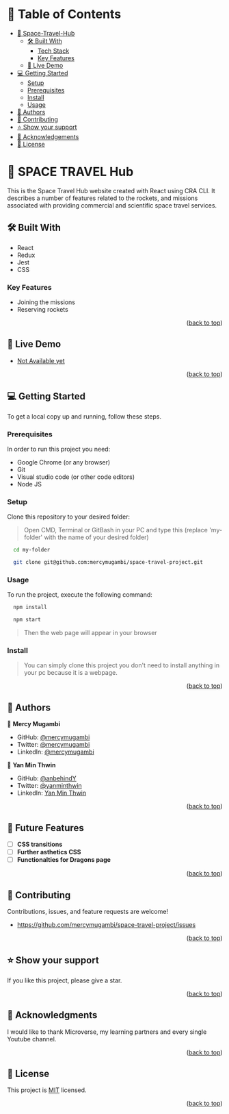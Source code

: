 <a name="readme-top"></a>

<div align="center">
  <br/>
</div>

<!-- TABLE OF CONTENTS -->

# 📗 Table of Contents

- [📖 Space-Travel-Hub](#about-project)
  - [🛠 Built With](#built-with)
    - [Tech Stack](#tech-stack)
    - [Key Features](#key-features)
  - [🚀 Live Demo](#live-demo)
- [💻 Getting Started](#getting-started)
  - [Setup](#setup)
  - [Prerequisites](#prerequisites)
  - [Install](#install)
  - [Usage](#usage)
- [👥 Authors](#authors)
- [🤝 Contributing](#contributing)
- [⭐️ Show your support](#support)
- [🙏 Acknowledgements](#acknowledgements)
- [📝 License](#license)

<!-- PROJECT DESCRIPTION -->

# 📖 SPACE TRAVEL Hub <a name="about-project"></a>

This is the Space Travel Hub website created with React using CRA CLI. It describes a number of features related to the rockets, and missions associated with providing commercial and scientific space travel services.


## 🛠 Built With <a name="built-with"></a>

- React
- Redux
- Jest
- CSS

<!-- Features -->

  ### Key Features <a name="key-features"></a>

  - Joining the missions
  - Reserving rockets


<p align="right">(<a href="#readme-top">back to top</a>)</p>


## 🚀 Live Demo <a name="live-demo">
  
  - [Not Available yet](#)
  
  
<p align="right">(<a href="#readme-top">back to top</a>)</p>
  
  
<!-- GETTING STARTED -->

## 💻 Getting Started <a name="getting-started"></a>

To get a local copy up and running, follow these steps.

### Prerequisites

In order to run this project you need:

 - Google Chrome (or any browser)
 - Git
 - Visual studio code (or other code editors)
 - Node JS


### Setup

Clone this repository to your desired folder:

> Open CMD, Terminal or GitBash in your PC and type this (replace 'my-folder' with the name of your desired folder)

```sh
  cd my-folder
```
```sh
  git clone git@github.com:mercymugambi/space-travel-project.git
```


### Usage

To run the project, execute the following command:

```sh
  npm install
```
```sh
  npm start
```
> Then the web page will appear in your browser

### Install

> You can simply clone this project you don't need to install anything in your pc because it is a webpage.

<p align="right">(<a href="#readme-top">back to top</a>)</p>


<!-- AUTHORS -->

## 👥 Authors <a name="authors"></a>

👤 **Mercy Mugambi**

- GitHub: [@mercymugambi](https://github.com/mercymugambi)
- Twitter: [@mercymugambi](https://twitter.com/MercyMugambi15)
- LinkedIn: [@mercymugambi](https://www.linkedin.com/in/mercymugambi/)

👤 **Yan Min Thwin**

- GitHub: [@anbehindY](https://github.com/anbehindY)
- Twitter: [@yanminthwin](https://twitter.com/yanminthwin)
- LinkedIn: [Yan Min Thwin](https://www.linkedin.com/in/yan-min-thwin-192862215)

<p align="right">(<a href="#readme-top">back to top</a>)</p>

<!-- FUTURE FEATURES -->

## 🔭 Future Features <a name="future-features"></a>

- [ ] **CSS transitions**
- [ ] **Further asthetics CSS**
- [ ] **Functionalties for Dragons page**

<p align="right">(<a href="#readme-top">back to top</a>)</p>

<!-- CONTRIBUTING -->

## 🤝 Contributing <a name="contributing"></a>

Contributions, issues, and feature requests are welcome!

- https://github.com/mercymugambi/space-travel-project/issues

<p align="right">(<a href="#readme-top">back to top</a>)</p>

<!-- SUPPORT -->

## ⭐️ Show your support <a name="support"></a>

If you like this project, please give a star.

<p align="right">(<a href="#readme-top">back to top</a>)</p>

<!-- ACKNOWLEDGEMENTS -->

## 🙏 Acknowledgments <a name="acknowledgements"></a>

I would like to thank Microverse, my learning partners and every single Youtube channel.

<p align="right">(<a href="#readme-top">back to top</a>)</p>

<!-- LICENSE -->

## 📝 License <a name="license"></a>

This project is [MIT](./LICENSE) licensed.

<p align="right">(<a href="#readme-top">back to top</a>)</p>
